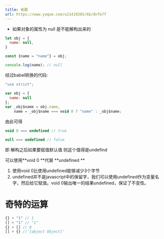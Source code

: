 ```yaml
---
title: 拓展
url: https://www.yuque.com/u21419265/kb/dnfe7f
---
```


- 如果对象的属性为 null 是不能解构出来的

```javascript
let obj = {
  name: null,
}

const {name = "name"} = obj;

console.log(name); // null
```

经过babel转换的代码:

```javascript
"use strict";

var obj = {
  name: null
};
var _obj$name = obj.name,
    name = _obj$name === void 0 ? "name" : _obj$name;
```

由此可得

```javascript
void 0 === undefined // true

null === undefined // false

```

即 解构之后如果要赋值默认值 则这个值得是undefind

可以使用**void 0 **代替 **undefined **

1. 使用void 0比使用undefined能够减少3个字节
2. undefined并不是javascript中的保留字，我们可以使用undefined作为变量名字，然后给它赋值。void 0输出唯一的结果undefined，保证了不变性。 <a name="HPKLa"></a>

# 奇特的运算

```javascript
{} + "1" // 1
[] + "1" // "1"
{} + [] // 0
[] + {} //'[object Object]'
```
